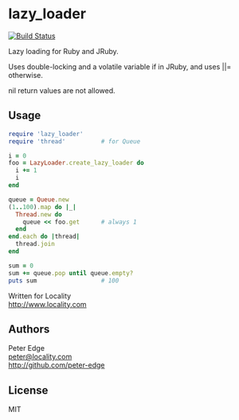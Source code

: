 lazy_loader
========

[![Build Status](https://travis-ci.org/centzy/lazy_loader.png?branch=master)](https://travis-ci.org/centzy/lazy_loader)

Lazy loading for Ruby and JRuby.

Uses double-locking and a volatile variable if in JRuby, and uses ||= otherwise.

nil return values are not allowed.

## Usage

```ruby
require 'lazy_loader'
require 'thread'          # for Queue

i = 0
foo = LazyLoader.create_lazy_loader do
  i += 1
  i
end

queue = Queue.new
(1..100).map do |_|
  Thread.new do
    queue << foo.get      # always 1
  end
end.each do |thread|
  thread.join
end

sum = 0
sum += queue.pop until queue.empty?
puts sum                  # 100
```

Written for Locality  
http://www.locality.com

## Authors

Peter Edge  
peter@locality.com  
http://github.com/peter-edge

## License

MIT
